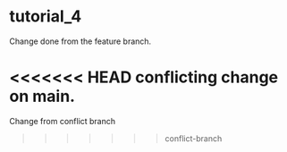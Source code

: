 # tutorial_4
Change done from the feature branch. 

<<<<<<< HEAD
conflicting change on main.
=======


Change from conflict branch
>>>>>>> conflict-branch
